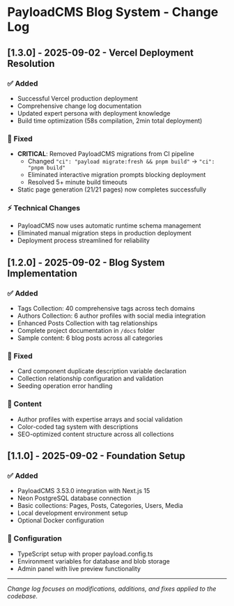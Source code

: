 # PayloadCMS Blog System - Change Log

## [1.3.0] - 2025-09-02 - Vercel Deployment Resolution

### ✅ Added
- Successful Vercel production deployment
- Comprehensive change log documentation
- Updated expert persona with deployment knowledge
- Build time optimization (58s compilation, 2min total deployment)

### 🔧 Fixed
- **CRITICAL**: Removed PayloadCMS migrations from CI pipeline
  - Changed `"ci": "payload migrate:fresh && pnpm build"` → `"ci": "pnpm build"`
  - Eliminated interactive migration prompts blocking deployment
  - Resolved 5+ minute build timeouts
- Static page generation (21/21 pages) now completes successfully

### ⚡ Technical Changes
- PayloadCMS now uses automatic runtime schema management
- Eliminated manual migration steps in production deployment
- Deployment process streamlined for reliability

## [1.2.0] - 2025-09-02 - Blog System Implementation

### ✅ Added
- Tags Collection: 40 comprehensive tags across tech domains
- Authors Collection: 6 author profiles with social media integration  
- Enhanced Posts Collection with tag relationships
- Complete project documentation in `/docs` folder
- Sample content: 6 blog posts across all categories

### 🔧 Fixed
- Card component duplicate description variable declaration
- Collection relationship configuration and validation
- Seeding operation error handling

### 📝 Content
- Author profiles with expertise arrays and social validation
- Color-coded tag system with descriptions
- SEO-optimized content structure across all collections

## [1.1.0] - 2025-09-02 - Foundation Setup

### ✅ Added
- PayloadCMS 3.53.0 integration with Next.js 15
- Neon PostgreSQL database connection
- Basic collections: Pages, Posts, Categories, Users, Media
- Local development environment setup
- Optional Docker configuration

### 🔧 Configuration
- TypeScript setup with proper payload.config.ts
- Environment variables for database and blob storage
- Admin panel with live preview functionality

---

*Change log focuses on modifications, additions, and fixes applied to the codebase.*
